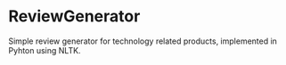 # ReviewGenerator
Simple review generator for technology related products, implemented in Pyhton using NLTK.
